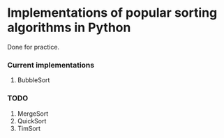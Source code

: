# Implementations of popular sorting algorithms in Python

Done for practice.

### Current implementations

1. BubbleSort


### TODO

1. MergeSort
2. QuickSort
3. TimSort